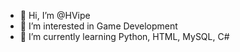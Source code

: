 - 👋 Hi, I’m @HVipe
- 👀 I’m interested in Game Development
- 🌱 I’m currently learning Python, HTML, MySQL, C#


<!---
HVipe/HVipe is a ✨ special ✨ repository because its `README.md` (this file) appears on your GitHub profile.
You can click the Preview link to take a look at your changes.
--->
